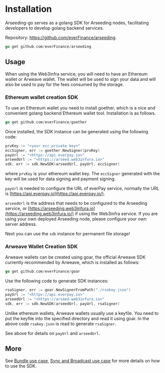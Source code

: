 # Installation

Arseeding-go serves as a golang SDK for Arseeding nodes, facilitating developers to develop golang backend services.

Repository: https://github.com/everFinance/arseeding.


```go
go get github.com/everFinance/arseeding
```

## Usage

When using the Web3infra service, you will need to have an Ethereum wallet or Arweave wallet. The wallet will be used to sign your data and will also be used to pay for the fees consumed by the storage.

### Ethereum wallet creation SDK

To use an Ethereum wallet you need to install goether, which is a nice and convenient golang backend Ethereum wallet tool. Installation is as follows.

```go
go get github.com/everFinance/goether
```

Once installed, the SDK instance can be generated using the following code:

```go
prvKey := "<your ecc private key>"
eccSigner, err := goether.NewSigner(prvKey)
payUrl := "<https://api.everpay.io>"
arseedUrl := "<https://arseed.web3infura.io>"
sdk, err := sdk.NewSDK(arseedUrl, payUrl, eccSigner)
```

where `prvKey` is your ethereum wallet key. The `eccSigner` generated with the key will be used for data signing and payment signing.

`payUrl` is needed to configure the URL of everPay service, normally the URL is [https://api.everpay.io](https://api.everpay.io/).

`arseedUrl` is the address that needs to be configured to the Arseeding service, or [https://arseeding.web3infura.io](https://arseeding.web3infura.io/) if using the Web3infra service. If you are using your own deployed Arseeding node, please configure your own server address.

Next you can use the `sdk` instance for permanent file storage!

### Arweave Wallet Creation SDK

Arweave wallets can be created using goar, the official Arweave SDK currently recommended by Arweave, which is installed as follows:

```go
go get github.com/everFinance/goar
```

Use the following code to generate SDK instances:

```go
rsaSigner, err := goar.NewSignerFromPath("./rsakey.json")
payUrl := "<https://api.everpay.io>"
arseedUrl := "<https://arseed.web3infura.io>"
sdk, err := sdk.NewSDK(arseedUrl, payUrl, rsaSigner)
```

Unlike ethereum wallets, Arweave wallets usually use a keyfile. You need to put the keyfile into the specified directory and read it using goar. In the above code `rsakey.json` is read to generate `rsaSigner`.

See above for details on `payUrl` and `arseedUrl`.

## More

See [Bundle use case](bundle.md), [Sync and Broadcast use case](sync_broadcast.md) for more details on how to use the SDK.